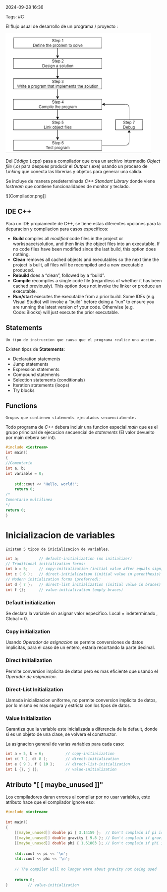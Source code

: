 2024-09-28 16:36

Tags: #C

El flujo usual de desarrollo de un programa / proyecto : 

![Flujo](Imagenes/Flujo.png)


Del _Código_ (.cpp) pasa a compilador que crea un archivo intermedio _Object file_ (.o) para despues producir el _Output_ (.exe) usando un proceso de _Linking_ que conecta las librerias y objetos para generar una salida.

Se incluye de manera predeterminada _C++ Standart Library_ donde viene _Iostream_ que contiene funcionalidades de monitor y teclado.

![[Compilador.png]]
## IDE C++

Para un IDE propiamente de C++, se tiene estas diferentes opciones para la depuracion y compilacion para casos especificos:
- **Build** compiles all _modified_ code files in the project or workspace/solution, and then links the object files into an executable. If no code files have been modified since the last build, this option does nothing.
- **Clean** removes all cached objects and executables so the next time the project is built, all files will be recompiled and a new executable produced.
- **Rebuild** does a “clean”, followed by a “build”.
- **Compile** recompiles a single code file (regardless of whether it has been cached previously). This option does not invoke the linker or produce an executable.
- **Run/start** executes the executable from a prior build. Some IDEs (e.g. Visual Studio) will invoke a “build” before doing a “run” to ensure you are running the latest version of your code. Otherwise (e.g. Code::Blocks) will just execute the prior executable.
## Statements
	Un tipo de instruccion que causa que el programa realice una accion.
Existen tipos de **Statements**:
- Declaration statements
- Jump statements
- Expression statements
- Compound statements
- Selection statements (conditionals)
- Iteration statements (loops)
- Try blocks
## Functions
	Grupos que contienen statements ejecutados secuencialmente.
Todo programa de _C++_ debera incluir una funcion especial _main_ que es el grupo principal de ejecucion secuencial de _statements_ (El valor devuelto por main debera ser int). 
```cpp
#include <iostream>
int main()
{
//Comentario
int a, b;
int variable = 0;

	std::cout << "Hello, world!";
	return 0;
/* 
Comentario multilinea
*/
return 0;
}
```
# Inicializacion de variables
	Existen 5 tipos de inicializacion de variables.
```cpp
int a;         // default-initialization (no initializer)
// Traditional initialization forms:
int b = 5;     // copy-initialization (initial value after equals sign)
int c ( 6 );   // direct-initialization (initial value in parenthesis)
// Modern initialization forms (preferred):
int d { 7 };   // direct-list initialization (initial value in braces)
int f {};      // value-initialization (empty braces)
```
### Default initialization
Se declara la variable sin asignar valor especifico. Local = indeterminado , Global = 0.
### Copy initialization
Usando _Operador de asignacion_ se permite conversiones de datos implicitas, para el caso de un entero, estaria recortando la parte decimal.
### Direct Initialization
Permite conversion implicita de datos pero es mas eficiente que usando el _Operador de asignacion_.
### Direct-List Initialization
Llamada inicializacion uniforme, no permite conversion implicita de datos, por lo mismo es mas segura y estricta con los tipos de datos.
### Value Initialization
Garantiza que la variable este inicializada a diferencia de la default,  donde si es un objeto de una clase, se volvera el constructor.

La asignacion general de varias variables para cada caso:
```cpp
int a = 5, b = 6;          // copy-initialization
int c( 7 ), d( 8 );        // direct-initialization
int e { 9 }, f { 10 };     // direct-list-initialization
int i {}, j {};            // value-initialization
```

## Atributo "[ [ maybe_unused  ]]"
Los compiladores daran errores al compilar por no usar variables, este atributo hace que el compilador ignore eso:
```cpp
#include <iostream>

int main()
{
    [[maybe_unused]] double pi { 3.14159 };  // Don't complain if pi is unused
    [[maybe_unused]] double gravity { 9.8 }; // Don't complain if gravity is unused
    [[maybe_unused]] double phi { 1.61803 }; // Don't complain if phi is unused

    std::cout << pi << '\n';
    std::cout << phi << '\n';

    // The compiler will no longer warn about gravity not being used

    return 0;
}         // value-initialization
```
